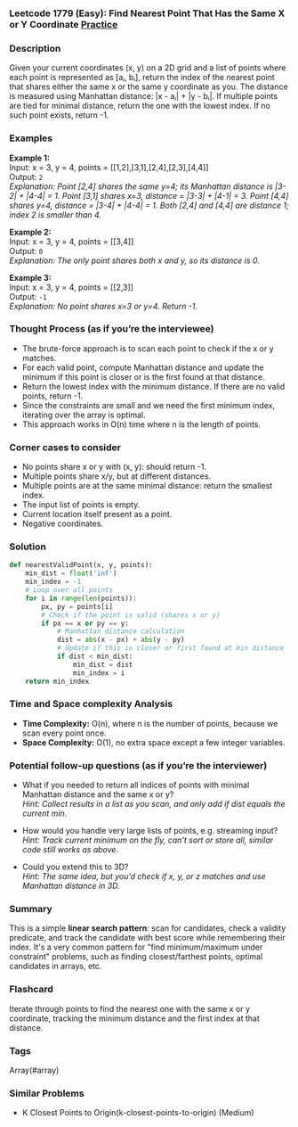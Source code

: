 ### Leetcode 1779 (Easy): Find Nearest Point That Has the Same X or Y Coordinate [Practice](https://leetcode.com/problems/find-nearest-point-that-has-the-same-x-or-y-coordinate)

### Description  
Given your current coordinates (x, y) on a 2D grid and a list of points where each point is represented as [aᵢ, bᵢ], return the index of the nearest point that shares either the same x or the same y coordinate as you. The distance is measured using Manhattan distance: |x - aᵢ| + |y - bᵢ|. If multiple points are tied for minimal distance, return the one with the lowest index. If no such point exists, return -1.

### Examples  

**Example 1:**  
Input: x = 3, y = 4, points = [[1,2],[3,1],[2,4],[2,3],[4,4]]  
Output: `2`  
*Explanation: Point [2,4] shares the same y=4; its Manhattan distance is |3-2| + |4-4| = 1. Point [3,1] shares x=3, distance = |3-3| + |4-1| = 3. Point [4,4] shares y=4, distance = |3-4| + |4-4| = 1. Both [2,4] and [4,4] are distance 1; index 2 is smaller than 4.*

**Example 2:**  
Input: x = 3, y = 4, points = [[3,4]]  
Output: `0`  
*Explanation: The only point shares both x and y, so its distance is 0.*

**Example 3:**  
Input: x = 3, y = 4, points = [[2,3]]  
Output: `-1`  
*Explanation: No point shares x=3 or y=4. Return -1.*

### Thought Process (as if you’re the interviewee)  
- The brute-force approach is to scan each point to check if the x or y matches.
- For each valid point, compute Manhattan distance and update the minimum if this point is closer or is the first found at that distance.
- Return the lowest index with the minimum distance. If there are no valid points, return -1.
- Since the constraints are small and we need the first minimum index, iterating over the array is optimal.
- This approach works in O(n) time where n is the length of points.

### Corner cases to consider  
- No points share x or y with (x, y): should return -1.
- Multiple points share x/y, but at different distances.
- Multiple points are at the same minimal distance: return the smallest index.
- The input list of points is empty.
- Current location itself present as a point.
- Negative coordinates.

### Solution

```python
def nearestValidPoint(x, y, points):
    min_dist = float('inf')
    min_index = -1
    # Loop over all points
    for i in range(len(points)):
        px, py = points[i]
        # Check if the point is valid (shares x or y)
        if px == x or py == y:
            # Manhattan distance calculation
            dist = abs(x - px) + abs(y - py)
            # Update if this is closer or first found at min distance
            if dist < min_dist:
                min_dist = dist
                min_index = i
    return min_index
```

### Time and Space complexity Analysis  

- **Time Complexity:** O(n), where n is the number of points, because we scan every point once.
- **Space Complexity:** O(1), no extra space except a few integer variables.

### Potential follow-up questions (as if you’re the interviewer)  

- What if you needed to return all indices of points with minimal Manhattan distance and the same x or y?  
  *Hint: Collect results in a list as you scan, and only add if dist equals the current min.*

- How would you handle very large lists of points, e.g. streaming input?  
  *Hint: Track current minimum on the fly, can't sort or store all, similar code still works as above.*

- Could you extend this to 3D?  
  *Hint: The same idea, but you’d check if x, y, or z matches and use Manhattan distance in 3D.*

### Summary
This is a simple **linear search pattern**: scan for candidates, check a validity predicate, and track the candidate with best score while remembering their index. It's a very common pattern for "find minimum/maximum under constraint" problems, such as finding closest/farthest points, optimal candidates in arrays, etc.


### Flashcard
Iterate through points to find the nearest one with the same x or y coordinate, tracking the minimum distance and the first index at that distance.

### Tags
Array(#array)

### Similar Problems
- K Closest Points to Origin(k-closest-points-to-origin) (Medium)